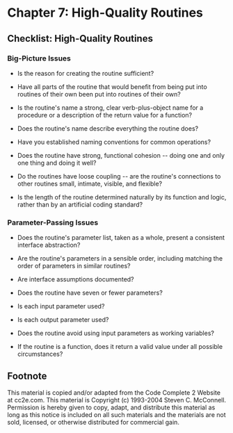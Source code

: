 Chapter 7: High-Quality Routines
================================

Checklist: High-Quality Routines
--------------------------------

### Big-Picture Issues

- Is the reason for creating the routine sufficient?

- Have all parts of the routine that would benefit from being put into
  routines of their own been put into routines of their own?

- Is the routine's name a strong, clear verb-plus-object name for
  a procedure or a description of the return value for a function?

- Does the routine's name describe everything the routine does?

- Have you established naming conventions for common operations?

- Does the routine have strong, functional cohesion -- doing one and
  only one thing and doing it well?

- Do the routines have loose coupling -- are the routine's connections
  to other routines small, intimate, visible, and flexible?

- Is the length of the routine determined naturally by its function
  and logic, rather than by an artificial coding standard?

### Parameter-Passing Issues

- Does the routine's parameter list, taken as a whole, present
  a consistent interface abstraction?

- Are the routine's parameters in a sensible order, including matching
  the order of parameters in similar routines?

- Are interface assumptions documented?

- Does the routine have seven or fewer parameters?

- Is each input parameter used?

- Is each output parameter used?

- Does the routine avoid using input parameters as working variables?

- If the routine is a function, does it return a valid value under all
  possible circumstances?


Footnote
--------
This material is copied and/or adapted from the Code Complete 2
Website at cc2e.com. This material is Copyright (c) 1993-2004 Steven
C. McConnell. Permission is hereby given to copy, adapt, and
distribute this material as long as this notice is included on all
such materials and the materials are not sold, licensed, or otherwise
distributed for commercial gain.
